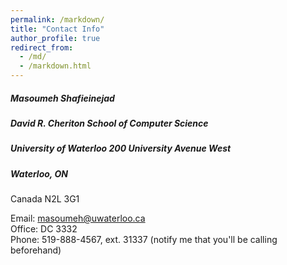 ```yaml
---
permalink: /markdown/
title: "Contact Info"
author_profile: true
redirect_from: 
  - /md/
  - /markdown.html
---
```


##### Masoumeh Shafieinejad
##### David R. Cheriton School of Computer Science 
#####  University of Waterloo 200 University Avenue West
##### Waterloo, ON
   Canada N2L 3G1 

Email: masoumeh@uwaterloo.ca  
Office: DC 3332  
Phone: 519-888-4567, ext. 31337 (notify me that you'll be calling beforehand)
